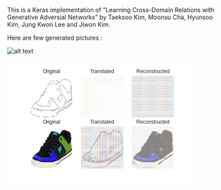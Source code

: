This is a Keras implementation of "Learning Cross-Domain Relations with Generative Adversial Networks" by Taeksoo Kim, Moonsu Cha, Hyunsoo Kim, Jung Kwon Lee and Jiwon Kim.

Here are few generated pictures :


![alt text](https://github.com/john7002/DISCO-GAN/res/12_320.png)

![alt text](https://github.com/john7002/DISCO-GAN/blob/master/res/12_180.png)
